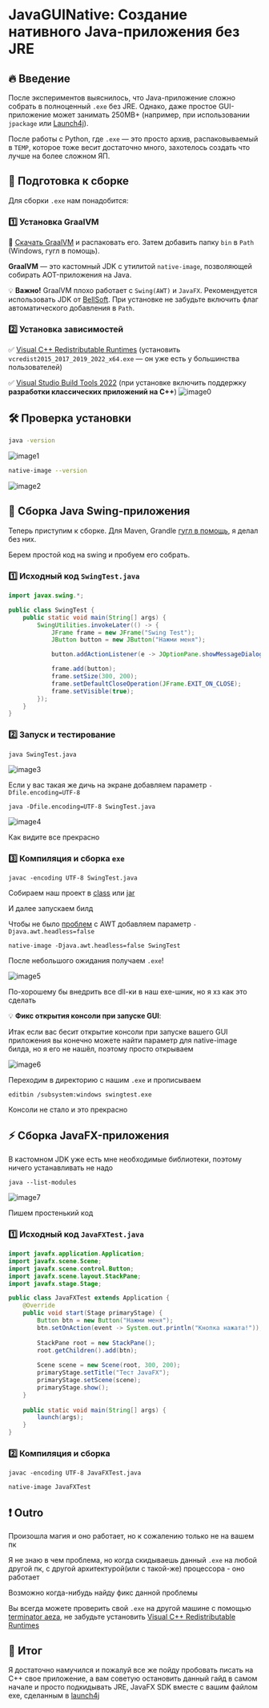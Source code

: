 # JavaGUINative: Создание нативного Java-приложения без JRE
  
## 🔥 Введение

После экспериментов выяснилось, что Java-приложение сложно собрать в полноценный `.exe` без JRE. Однако, даже простое GUI-приложение может занимать 250MB+ (например, при использовании `jpackage` или [Launch4j](https://launch4j.sourceforge.net/)).

После работы с Python, где `.exe` — это просто архив, распаковываемый в `TEMP`, которое тоже весит достаточно много, захотелось создать что лучше на более сложном ЯП.

## 🚀 Подготовка к сборке

Для сборки `.exe` нам понадобится:

### 1️⃣ Установка GraalVM
🔗 [Скачать GraalVM](https://www.graalvm.org/downloads/#) и распаковать его. Затем добавить папку `bin` в `Path` (Windows, гугл в помощь).

**GraalVM** — это кастомный JDK с утилитой `native-image`, позволяющей собирать AOT-приложения на Java.

💡 **Важно!** GraalVM плохо работает с `Swing(AWT)` и `JavaFX`. Рекомендуется использовать JDK от [BellSoft](https://bell-sw.com/pages/downloads/native-image-kit/#nik-23-(jdk-17)). При установке не забудьте включить флаг автоматического добавления в `Path`.

### 2️⃣ Установка зависимостей
✅ [Visual C++ Redistributable Runtimes](https://www.techpowerup.com/download/visual-c-redistributable-runtime-package-all-in-one/) (установить `vcredist2015_2017_2019_2022_x64.exe` — он уже есть у большинства пользователей)

✅ [Visual Studio Build Tools 2022](https://aka.ms/vs/17/release/vs_BuildTools.exe) (при установке включить поддержку **разработки классических приложений на C++**)
![image0](https://github.com/user-attachments/assets/de4476e5-0e4c-4add-b0c2-e78cc48376db)

## 🛠 Проверка установки
```sh
java -version
```
![image1](https://github.com/user-attachments/assets/05f46b49-931b-4caf-a175-ba0e1cd195a9)
```sh
native-image --version
```
![image2](https://github.com/user-attachments/assets/f7b528ac-9cb3-4bf5-9208-473f6f3b8679)

## 🎨 Сборка Java Swing-приложения

Теперь приступим к сборке. Для Maven, Grandle [гугл в помощь](https://www.graalvm.org/latest/reference-manual/native-image/#build-a-native-executable-using-maven-or-gradle), я делал без них.

Берем простой код на swing и пробуем его собрать.

### 1️⃣ Исходный код `SwingTest.java`

```java
import javax.swing.*;

public class SwingTest {
    public static void main(String[] args) {
        SwingUtilities.invokeLater(() -> {
            JFrame frame = new JFrame("Swing Test");
            JButton button = new JButton("Нажми меня");

            button.addActionListener(e -> JOptionPane.showMessageDialog(frame, "Привет, Swing!"));

            frame.add(button);
            frame.setSize(300, 200);
            frame.setDefaultCloseOperation(JFrame.EXIT_ON_CLOSE);
            frame.setVisible(true);
        });
    }
}

```

### 2️⃣ Запуск и тестирование

``` 
java SwingTest.java
```
![image3](https://github.com/user-attachments/assets/b332ea79-d77e-4545-9fbc-fa854378c218)

Если у вас такая же дичь на экране добавляем параметр ``` -Dfile.encoding=UTF-8 ``` 

```
java -Dfile.encoding=UTF-8 SwingTest.java
```
![image4](https://github.com/user-attachments/assets/dca6e7f3-610e-474a-9983-2ce614d9c460)

Как видите все прекрасно

### 3️⃣ Компиляция и сборка `exe`

```
javac -encoding UTF-8 SwingTest.java
```
Собираем наш проект в [class](https://www.graalvm.org/latest/reference-manual/native-image/#from-a-class) или [jar](https://www.graalvm.org/latest/reference-manual/native-image/#from-a-jar-file)

И далее запускаем билд

Чтобы не было [проблем](https://stackoverflow.com/questions/76753136/graalvm-and-swing) с AWT добавляем параметр ``` -Djava.awt.headless=false ```

```
native-image -Djava.awt.headless=false SwingTest
```
После небольшого ожидания получаем `.exe`!

![image5](https://github.com/user-attachments/assets/418fff09-81c2-4f76-b883-82a6dbc41f67)

По-хорошему бы внедрить все dll-ки в наш exe-шник, но я хз как это сделать

💡 **Фикс открытия консоли при запуске GUI**:

Итак если вас бесит открытие консоли при запуске вашего GUI приложения вы конечно можете найти параметр для native-image билда, но я его не нашёл, поэтому просто открываем 

![image6](https://github.com/user-attachments/assets/fe8804d5-0e57-47f8-94f4-7ee1cc36c8ee)

Переходим в директорию с нашим `.exe` и прописываем 

```
editbin /subsystem:windows swingtest.exe
```

Консоли не стало и это прекрасно

## ⚡ Сборка JavaFX-приложения

В кастомном JDK уже есть мне необходимые библиотеки, поэтому ничего устанавливать не надо

```
java --list-modules
```

![image7](https://github.com/user-attachments/assets/408d7e87-12d7-4981-b362-614b4fe96fd0)

Пишем простенький код

### 1️⃣ Исходный код `JavaFXTest.java`

```java
import javafx.application.Application;
import javafx.scene.Scene;
import javafx.scene.control.Button;
import javafx.scene.layout.StackPane;
import javafx.stage.Stage;

public class JavaFXTest extends Application {
    @Override
    public void start(Stage primaryStage) {
        Button btn = new Button("Нажми меня");
        btn.setOnAction(event -> System.out.println("Кнопка нажата!"));
        
        StackPane root = new StackPane();
        root.getChildren().add(btn);
        
        Scene scene = new Scene(root, 300, 200);
        primaryStage.setTitle("Тест JavaFX");
        primaryStage.setScene(scene);
        primaryStage.show();
    }
    
    public static void main(String[] args) {
        launch(args);
    }
}


```

### 2️⃣ Компиляция и сборка
```
javac -encoding UTF-8 JavaFXTest.java
```
```
native-image JavaFXTest
```
## ❗ Outro

Произошла магия и оно работает, но к сожалению только не на вашем пк

Я не знаю в чем проблема, но когда скидываешь данный `.exe` на любой другой пк, с другой архитектурой(или с такой-же) процессора - оно работает

Возможно когда-нибудь найду фикс данной проблемы

Вы всегда можете проверить свой `.exe` на другой машине с помощью [terminator aeza](https://terminator.aeza.net/), не забудьте установить [Visual C++ Redistributable Runtimes](https://www.techpowerup.com/download/visual-c-redistributable-runtime-package-all-in-one/)

## 🎯 Итог
Я достаточно намучился и пожалуй все же пойду пробовать писать на C++ свое приложение, а вам советую остановить данный гайд в самом начале и просто подкидывать JRE, JavaFX SDK вместе с вашим файлом exe, сделанным в [launch4j](https://launch4j.sourceforge.net/)










 
